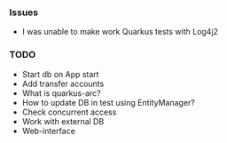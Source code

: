 ### Issues
- I was unable to make work Quarkus tests with Log4j2  

### TODO
- Start db on App start
- Add transfer accounts
- What is quarkus-arc?
- How to update DB in test using EntityManager?
- Check concurrent access
- Work with external DB
- Web-interface